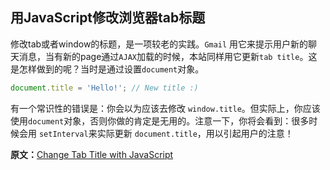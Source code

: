 ## 用JavaScript修改浏览器tab标题

修改tab或者window的标题，是一项较老的实践。` Gmail ` 用它来提示用户新的聊天消息，当有新的page通过` AJAX `加载的时候，本站同样用它更新` tab title `。这是怎样做到的呢？当时是通过设置` document `对象。

```JavaScript
document.title = 'Hello!'; // New title :)
```
有一个常识性的错误是：你会以为应该去修改 ` window.title `。但实际上，你应该使用` document `对象，否则你做的肯定是无用的。注意一下，你将会看到：很多时候会用 ` setInterval `来实际更新 ` document.title `，用以引起用户的注意！

**原文：**[Change Tab Title with JavaScript](http://davidwalsh.name/change-title-javascript)
